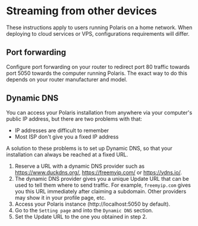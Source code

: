# Streaming from other devices

These instructions apply to users running Polaris on a home network. When deploying to cloud services or VPS, configurations requirements will differ.

## Port forwarding

Configure port forwarding on your router to redirect port 80 traffic towards port 5050 towards the computer running Polaris. The exact way to do this depends on your router manufacturer and model.

## Dynamic DNS

You can access your Polaris installation from anywhere via your computer's public IP address, but there are two problems with that:
- IP addresses are difficult to remember
- Most ISP don't give you a fixed IP address

A solution to these problems is to set up Dynamic DNS, so that your installation can always be reached at a fixed URL.

1. Reserve a URL with a dynamic DNS provider such as https://www.duckdns.org/, https://freemyip.com/ or https://ydns.io/.
2. The dynamic DNS provider gives you a unique Update URL that can be used to tell them where to send traffic. For example, `freemyip.com` gives you this URL immediately after claiming a subdomain. Other providers may show it in your profile page, etc.
3. Access your Polaris instance (http://localhost:5050 by default).
4. Go to the `Setting page` and into the `Dynamic DNS` section.
5. Set the Update URL to the one you obtained in step 2.
